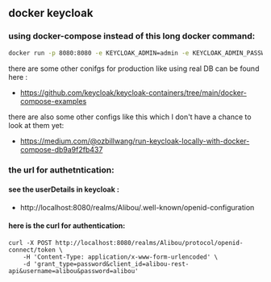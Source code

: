 ## docker keycloak
### using docker-compose instead of this long docker command:
```bash
docker run -p 8080:8080 -e KEYCLOAK_ADMIN=admin -e KEYCLOAK_ADMIN_PASSWORD=admin quay.io/keycloak/keycloak:22.0.5 start-dev
```

there are some other conifgs for production like using real DB can be found here :
- https://github.com/keycloak/keycloak-containers/tree/main/docker-compose-examples

there are also some other configs like this which I don't have a chance to look at them yet:
- https://medium.com/@ozbillwang/run-keycloak-locally-with-docker-compose-db9a9f2fb437

### the url for authetntication:

#### see the userDetails in keycloak :

- http://localhost:8080/realms/Alibou/.well-known/openid-configuration

#### here is the curl for authentication:

```curl
curl -X POST http://localhost:8080/realms/Alibou/protocol/openid-connect/token \
    -H 'Content-Type: application/x-www-form-urlencoded' \
    -d 'grant_type=password&client_id=alibou-rest-api&username=alibou&password=alibou'
```